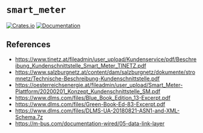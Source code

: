 # `smart_meter`

[![Crates.io](https://img.shields.io/crates/v/smart_meter.svg)](https://crates.io/crates/smart_meter)
[![Documentation](https://docs.rs/smart_meter/badge.svg)](https://docs.rs/smart_meter)

## References

- https://www.tinetz.at/fileadmin/user_upload/Kundenservice/pdf/Beschreibung_Kundenschnittstelle_Smart_Meter_TINETZ.pdf
- https://www.salzburgnetz.at/content/dam/salzburgnetz/dokumente/stromnetz/Technische-Beschreibung-Kundenschnittstelle.pdf
- https://oesterreichsenergie.at/fileadmin/user_upload/Smart_Meter-Plattform/20200201_Konzept_Kundenschnittstelle_SM.pdf
- https://www.dlms.com/files/Blue_Book_Edition_13-Excerpt.pdf
- https://www.dlms.com/files/Green-Book-Ed-83-Excerpt.pdf
- https://www.dlms.com/files/DLMS-UA-20180821-ASN1-and-XML-Schema.7z
- https://m-bus.com/documentation-wired/05-data-link-layer
